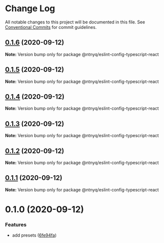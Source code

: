 # Change Log

All notable changes to this project will be documented in this file.
See [Conventional Commits](https://conventionalcommits.org) for commit guidelines.

## [0.1.6](https://github.com/ntnyq/configs/compare/@ntnyq/eslint-config-typescript-react@0.1.5...@ntnyq/eslint-config-typescript-react@0.1.6) (2020-09-12)

**Note:** Version bump only for package @ntnyq/eslint-config-typescript-react





## [0.1.5](https://github.com/ntnyq/configs/compare/@ntnyq/eslint-config-typescript-react@0.1.4...@ntnyq/eslint-config-typescript-react@0.1.5) (2020-09-12)

**Note:** Version bump only for package @ntnyq/eslint-config-typescript-react





## [0.1.4](https://github.com/ntnyq/configs/compare/@ntnyq/eslint-config-typescript-react@0.1.3...@ntnyq/eslint-config-typescript-react@0.1.4) (2020-09-12)

**Note:** Version bump only for package @ntnyq/eslint-config-typescript-react





## [0.1.3](https://github.com/ntnyq/configs/compare/@ntnyq/eslint-config-typescript-react@0.1.2...@ntnyq/eslint-config-typescript-react@0.1.3) (2020-09-12)

**Note:** Version bump only for package @ntnyq/eslint-config-typescript-react

## [0.1.2](https://github.com/ntnyq/configs/compare/@ntnyq/eslint-config-typescript-react@0.1.1...@ntnyq/eslint-config-typescript-react@0.1.2) (2020-09-12)

**Note:** Version bump only for package @ntnyq/eslint-config-typescript-react

## [0.1.1](https://github.com/ntnyq/configs/compare/@ntnyq/eslint-config-typescript-react@0.1.0...@ntnyq/eslint-config-typescript-react@0.1.1) (2020-09-12)

**Note:** Version bump only for package @ntnyq/eslint-config-typescript-react

# 0.1.0 (2020-09-12)

### Features

- add presets ([6fe94fa](https://github.com/ntnyq/configs/commit/6fe94fae4ed9d80b18833c9e5a3f51f710ebda43))
